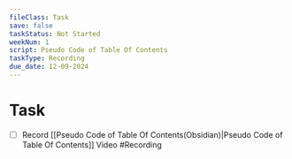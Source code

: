 ```yaml
---
fileClass: Task
save: false
taskStatus: Not Started
weekNum: 1
script: Pseudo Code of Table Of Contents
taskType: Recording
due_date: 12-09-2024
---
```



# Task

- [ ] Record [[Pseudo Code of Table Of Contents(Obsidian)|Pseudo Code of Table Of Contents]] Video #Recording
